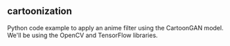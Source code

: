## cartoonization

Python code example to apply an anime filter using the CartoonGAN model. We'll be using the OpenCV and TensorFlow libraries.
